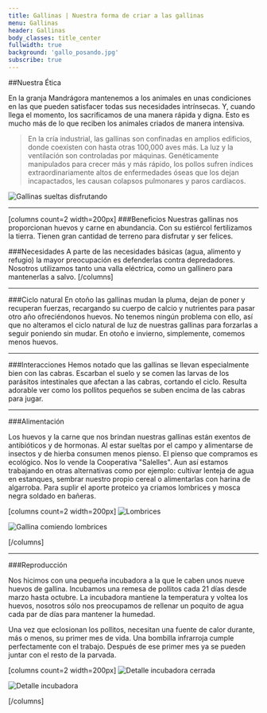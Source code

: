 ```yaml
---
title: Gallinas | Nuestra forma de criar a las gallinas
menu: Gallinas
header: Gallinas
body_classes: title_center
fullwidth: true
background: 'gallo_posando.jpg'
subscribe: true
---
```


##Nuestra Ética

En la granja Mandrágora mantenemos a los animales en unas condiciones en las que
pueden satisfacer todas sus necesidades intrínsecas. Y, cuando llega el momento,
los sacrificamos de una manera rápida y digna. Esto es mucho más de lo que
reciben los animales criados de manera intensiva.

>En la cría industrial, las gallinas son confinadas en amplios edificios, donde coexisten con hasta otras 100,000 aves más. La luz y la ventilación son controladas por máquinas. Genéticamente manipulados para crecer más y más rápido, los pollos sufren índices extraordinariamente altos de enfermedades óseas que los dejan incapactados, les causan colapsos pulmonares y paros cardíacos.


![Gallinas sueltas disfrutando](/images/gallinas/gallinas_sueltas_disfrutando.jpg)

---

[columns count=2 width=200px]
###Beneficios
Nuestras gallinas nos proporcionan huevos y carne en abundancia. Con su
estiércol fertilizamos la tierra. Tienen gran cantidad de terreno para disfrutar
y ser felices.

###Necesidades
A parte de las necesidades básicas (agua, alimento y refugio) la mayor
preocupación es defenderlas contra depredadores. Nosotros utilizamos tanto una valla
eléctrica, como un gallinero para mantenerlas a salvo.
[/columns]

---

###Ciclo natural
En otoño las gallinas mudan la pluma, dejan de poner y recuperan fuerzas,
recargando su cuerpo de calcio y nutrientes para pasar otro año ofreciéndonos
huevos. No tenemos ningún problema con ello, así que no alteramos el ciclo
natural de luz de nuestras gallinas para forzarlas a seguir poniendo sin
mudar. En otoño e invierno, simplemente, comemos menos huevos.

---

###Interacciones
Hemos notado que las gallinas se llevan especialmente bien con las
cabras. Escarban el suelo y se comen las larvas de los parásitos intestinales
que afectan a las cabras, cortando el ciclo. Resulta adorable ver como los
pollitos pequeños se suben encima de las cabras para jugar.


---

###Alimentación

Los huevos y la carne que nos brindan nuestras gallinas están exentos de
antibióticos y de hormonas. Al estar sueltas por el campo y alimentarse de
insectos y de hierba consumen menos pienso. El pienso que compramos es
ecológico. Nos lo vende la Cooperativa "Salelles". Aun así estamos
trabajando en otras alternativas como por ejemplo: cultivar lenteja de agua en
estanques, sembrar nuestro propio cereal o alimentarlas con harina de
algarroba. Para suplir el aporte proteico ya criamos lombrices y mosca negra
soldado en bañeras.


[columns count=2 width=200px]
![Lombrices](/images/gallinas/lombrices_2.jpg)


![Gallina comiendo lombrices](/images/gallinas/gallina_comiendo_lombrices.jpg)

[/columns]


---

###Reproducción

Nos hicimos con una pequeña incubadora a la que le caben unos nueve huevos de
gallina. Incubamos una remesa de pollitos cada 21 días desde marzo hasta
octubre. La incubadora mantiene la temperatura y voltea los huevos, nosotros
sólo nos preocupamos de rellenar un poquito de agua cada par de días para
mantener la humedad.

Una vez que eclosionan los pollitos, necesitan una fuente de calor durante, más
o menos, su primer mes de vida. Una bombilla infrarroja cumple perfectamente con
el trabajo. Después de ese primer mes ya se pueden juntar con el resto de la
parvada.


[columns count=2 width=200px]
![Detalle incubadora cerrada](/images/gallinas/detalle_incubadora_cerrada.jpg)


![Detalle incubadora](/images/gallinas/detalle_incubadora.jpg)

[/columns]




<!--
##La raza

La elección de la raza ya es, en sí, una elección ética. Las gallinas híbridas
son más productivas, pero también más propensas a enfermedades. Las nuestras son
de raza pura, rústicas, más sanas y resistentes. Ponen menos huevos, pero a
nosotros (y suponemos que a ellas también) nos merece la pena.

En su momento nos decantamos por la raza “de cuello pelado”. Es una raza de
doble propósito; al ser semipesada da una buena cantidad de carne que, además,
es muy sabrosa. Como ponedora es aceptable: unos dos huevos cada tres gallinas
al día. Nos convenció el que resistieran mejor que otras el calor, algo
importante teniendo en cuenta el clima mediterráneo y que todavía no contamos
con muchas zonas de sombra. Estas gallinas tienen muy enfatizado el instinto de
forrajear. Aprovechamos esta ventaja para moverlas a pasto nuevo siempre que
podemos y así reducir en costes de alimentación, lo que hace que las gallinas
tengan una dieta más variada que proviene directamente del campo. De carácter
son dóciles y sumisas. Incluso el gallo es un trozo de pan. En el futuro,
tenemos planeado hacernos con algunas gallinas menorquinas para comparar.

La selección genética no acaba con la raza. Para adaptar la línea a nuestras
condiciones ambientales sólo incubamos los huevos de las gallinas más viejas,
que han llegado a esa edad porque nos parecen las mejores. Si alguna gallina
contrae una enfermedad grave, la sacrificamos.




El corral principal es un amplio trozo de terreno delimitado por un vallado
eléctrico. Las gallinas tienen espacio de sobra pero, aun así, las dejamos
sueltas durante el día, cuando los zorros no son un peligro. Movemos este corral
por lo menos dos veces al año, buscando la sombra en verano y el sol en
invierno. Para que duerman hemos construido un domo geodésico. A parte de esta
estructura, un tractor móvil (chicken tractor) con tres gallinas recorre los
bancales fertilizando el terreno y manteniendo las malas hierbas a raya.

 Nuestras gallinas en su corral. Se puede ver el domo geodésico y la valle
 eléctrica.  Una gallina comiéndose una lombriz.  3V 5/8 terminado. Servirá como
 gallinero para nuestras gallinas.  Huevos


-->


